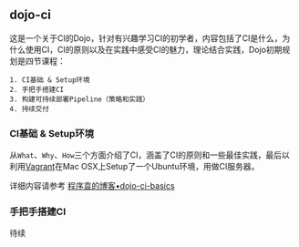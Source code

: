 ## dojo-ci

这是一个关于CI的Dojo，针对有兴趣学习CI的初学者，内容包括了CI是什么，为什么使用CI，CI的原则以及在实践中感受CI的魅力，理论结合实践，Dojo初期规划是四节课程：

```
1. CI基础 & Setup环境
2. 手把手搭建CI
3. 构建可持续部署Pipeline（策略和实践）
4. 持续交付
```

### CI基础 & Setup环境
从`What`、`Why`、`How`三个方面介绍了CI，涵盖了CI的原则和一些最佳实践，最后以利用[Vagrant](https://www.vagrantup.com/)在Mac OSX上Setup了一个Ubuntu环境，用做CI服务器。

详细内容请参考 [程序袁的博客•dojo-ci-basics](http://blog.sjyuan.cc/dojo/ci/basics)

### 手把手搭建CI
待续
